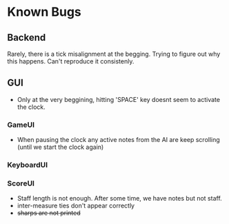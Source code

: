 # Known Bugs

## Backend
Rarely, there is a tick misalignment at the begging. Trying to figure out why this happens. Can't reproduce it consistenly.
## GUI
- Only at the very beggining, hitting 'SPACE' key doesnt seem to activate the clock. 
### GameUI
- When pausing the clock any active notes from the AI are keep scrolling (until we start the clock again)
### KeyboardUI

### ScoreUI
- Staff length is not enough. After some time, we have notes but not staff.
- inter-measure ties don't appear correctly
- ~~sharps are not printed~~
